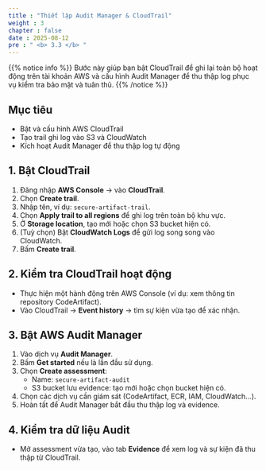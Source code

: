 ```yaml
---
title : "Thiết lập Audit Manager & CloudTrail"
weight : 3
chapter : false
date : 2025-08-12
pre : " <b> 3.3 </b> "
---
```


{{% notice info %}}
Bước này giúp bạn bật CloudTrail để ghi lại toàn bộ hoạt động trên tài khoản AWS và cấu hình Audit Manager để thu thập log phục vụ kiểm tra bảo mật và tuân thủ.
{{% /notice %}}

## Mục tiêu
- Bật và cấu hình AWS CloudTrail
- Tạo trail ghi log vào S3 và CloudWatch
- Kích hoạt Audit Manager để thu thập log tự động

## 1. Bật CloudTrail
1. Đăng nhập **AWS Console** → vào **CloudTrail**.
2. Chọn **Create trail**.
3. Nhập tên, ví dụ: `secure-artifact-trail`.
4. Chọn **Apply trail to all regions** để ghi log trên toàn bộ khu vực.
5. Ở **Storage location**, tạo mới hoặc chọn S3 bucket hiện có.
6. (Tuỳ chọn) Bật **CloudWatch Logs** để gửi log song song vào CloudWatch.
7. Bấm **Create trail**.

## 2. Kiểm tra CloudTrail hoạt động
- Thực hiện một hành động trên AWS Console (ví dụ: xem thông tin repository CodeArtifact).
- Vào CloudTrail → **Event history** → tìm sự kiện vừa tạo để xác nhận.

## 3. Bật AWS Audit Manager
1. Vào dịch vụ **Audit Manager**.
2. Bấm **Get started** nếu là lần đầu sử dụng.
3. Chọn **Create assessment**:
   - Name: `secure-artifact-audit`
   - S3 bucket lưu evidence: tạo mới hoặc chọn bucket hiện có.
4. Chọn các dịch vụ cần giám sát (CodeArtifact, ECR, IAM, CloudWatch...).
5. Hoàn tất để Audit Manager bắt đầu thu thập log và evidence.

## 4. Kiểm tra dữ liệu Audit
- Mở assessment vừa tạo, vào tab **Evidence** để xem log và sự kiện đã thu thập từ CloudTrail.

